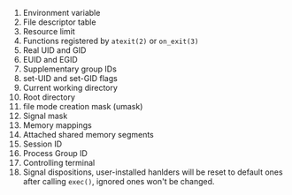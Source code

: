 1. Environment variable
2. File descriptor table
3. Resource limit
4. Functions registered by `atexit(2)` or `on_exit(3)`
5. Real UID and GID
6. EUID and EGID 
7. Supplementary group IDs
8. set-UID and set-GID flags
9. Current working directory
10. Root directory
11. file mode creation mask (umask)
12. Signal mask
13. Memory mappings
14. Attached shared memory segments
15. Session ID
16. Process Group ID
17. Controlling terminal
18. Signal dispositions, user-installed hanlders will be reset to default 
    ones after calling `exec()`, ignored ones won't be changed.
